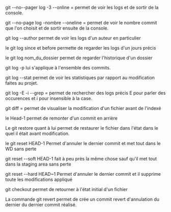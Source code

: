 git --no--pager log -3 --online = permet de voir les logs et de sortir de la console.

git --no-page log -nombre --oneline = permet de voir le nombre commit que l'on choisit et de sortir ensuite de la console.

git log --author permet de voir les logs d'un auteur en particulier

le git log since et before permette de regarder les logs d'un jours précis

le git log nom_du_dossier permet de regarder l'historique d'un dossier

git log -p lui s'applique à l'ensemble des commits.

git log --stat permet de voir les statistiques par rapport au modification faites au projet.

git log -E -i --grep = permet de rechercher des logs précis E pour parler des occurences et i pour insensible à la case.

git diff = permet de visualiser la modification d'un fichier avant de l'indexé

le Head-1 permet de remonter d'un commit en arrière

Le git restore quant à lui permet de restaurer le fichier dans l'état dans le quel il était avant modification.

le git reset HEAD-1 Permet d'annuler le dernier commit et met tout dans le WD sans perte

git reset --soft HEAD-1 fait à peu près la même chose sauf qu'il met tout dans la staging area sans perte

git reset --hard HEAD~1 Permet d'annuler le dernier commit et il supprime toute les modifications appliqué

 git checkout permet de retourner à l'état initial d'un fichier

 La commande git revert permet de crée un commit revert d'annulation du dernier du dernier commit réalisé.
